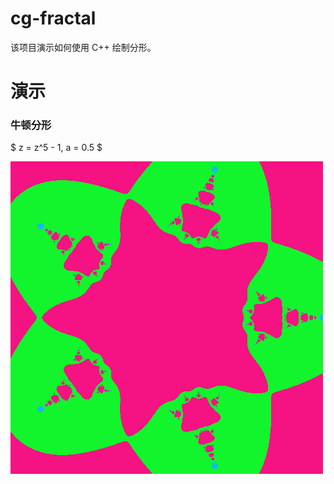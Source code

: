 # cg-fractal
该项目演示如何使用 C++ 绘制分形。

# 演示

### 牛顿分形
$ z = z^5 - 1, a = 0.5 $

![img](/cg-fractal/picture.png)